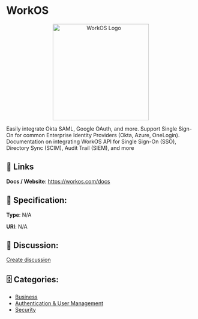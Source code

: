 # WorkOS
<p align="center">
    <img width="256" src="https://raw.githubusercontent.com/apis-list/apis-list/main/apis/workos/logo_256x256.png" alt="WorkOS Logo"/>
</p>

Easily integrate Okta SAML, Google OAuth, and more. Support Single Sign-On for common Enterprise Identity Providers (Okta, Azure, OneLogin). Documentation on integrating WorkOS API for Single Sign-On (SSO), Directory Sync (SCIM), Audit Trail (SIEM), and more

##  🔗 Links
**Docs / Website**: https://workos.com/docs

## 🧬 Specification:
**Type**: N/A

**URI**: N/A

## 💬 Discussion:
[Create discussion](https://github.com/apis-list/apis-list/discussions/new)

## 🗄️ Categories:
- [Business](https://github.com/apis-list/apis-list#business)
- [Authentication & User Management](https://github.com/apis-list/apis-list#authentication--user-management)
- [Security](https://github.com/apis-list/apis-list#security)



